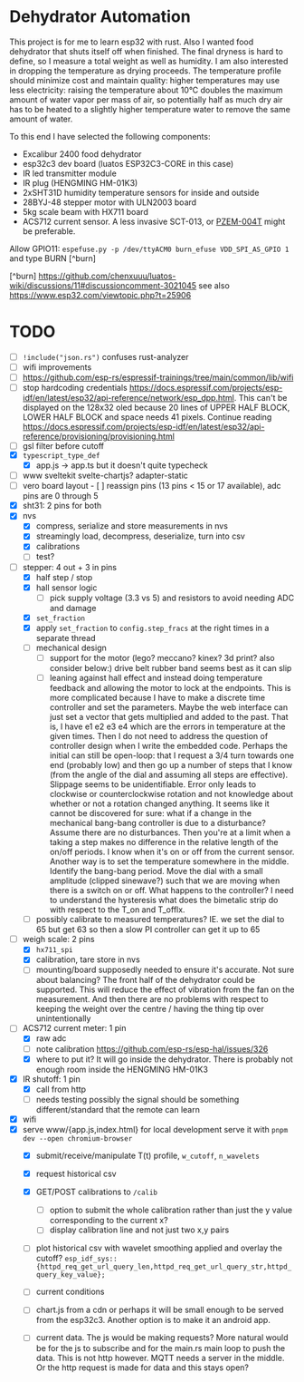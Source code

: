 # Dehydrator Automation

This project is for me to learn esp32 with rust. Also I wanted food dehydrator that shuts itself off when finished. The final dryness is hard to define, so I measure a total weight as well as humidity. I am also interested in dropping the temperature as drying proceeds. The temperature profile should minimize cost and maintain quality: higher temperatures may use less electricity: raising the temperature about 10°C doubles the maximum amount of water vapor per mass of air, so potentially half as much dry air has to be heated to a slightly higher temperature water to remove the same amount of water.

To this end I have selected the following components:

  - Excalibur 2400 food dehydrator
  - esp32c3 dev board (luatos ESP32C3-CORE in this case)
  - IR led transmitter module
  - IR plug (HENGMING HM-01K3)
  - 2xSHT31D humidity temperature sensors for inside and outside
  - 28BYJ-48 stepper motor with ULN2003 board
  - 5kg scale beam with HX711 board
  - ACS712 current sensor. A less invasive SCT-013, or [PZEM-004T](https://tasmota.github.io/docs/PZEM-0XX) might be preferable.


Allow GPIO11: `espefuse.py -p /dev/ttyACM0 burn_efuse VDD_SPI_AS_GPIO 1` and type BURN [^burn]

[^burn] https://github.com/chenxuuu/luatos-wiki/discussions/11#discussioncomment-3021045 see also https://www.esp32.com/viewtopic.php?t=25906

# TODO

 - [ ] `!include("json.rs")` confuses rust-analyzer
 - [ ] wifi improvements
  - [ ] <https://github.com/esp-rs/espressif-trainings/tree/main/common/lib/wifi>
  - [ ] stop hardcoding credentials <https://docs.espressif.com/projects/esp-idf/en/latest/esp32/api-reference/network/esp_dpp.html>. This can't be displayed on the 128x32 oled because 20 lines of UPPER HALF BLOCK, LOWER HALF BLOCK and space needs 41 pixels. Continue reading <https://docs.espressif.com/projects/esp-idf/en/latest/esp32/api-reference/provisioning/provisioning.html>
 - [ ] gsl filter before cutoff
 - [x] `typescript_type_def`
   - [x] app.js -> app.ts but it doesn't quite typecheck
 - [ ] www sveltekit svelte-chartjs? adapter-static
 - [ ] vero board layout
         - [ ] reassign pins (13 pins < 15 or 17 available), adc pins are 0 through 5
 - [x] sht31: 2 pins for both
 - [x] nvs
   - [x] compress, serialize and store measurements in nvs
   - [x] streamingly load, decompress, deserialize, turn into csv
   - [x] calibrations
   - [ ] test?
 - [ ] stepper: 4 out + 3 in pins
   - [x] half step / stop
   - [x] hall sensor logic
     - [ ] pick supply voltage (3.3 vs 5) and resistors to avoid needing ADC and damage
   - [x] `set_fraction`
   - [x] apply `set_fraction` to `config.step_fracs` at the right times in a separate thread
   - [ ] mechanical design
     - [ ] support for the motor (lego? meccano? kinex? 3d print? also consider below:) drive belt rubber band seems best as it can slip
     - [ ] leaning against hall effect and instead doing temperature feedback and allowing the motor to lock at the endpoints. This is more complicated because I have to make a discrete time controller and set the parameters. Maybe the web interface can just set a vector that gets multiplied and added to the past. That is, I have e1 e2 e3 e4 which are the errors in temperature at the given times. Then I do not need to address the question of controller design when I write the embedded code. Perhaps the initial can still be open-loop: that I request a 3/4 turn towards one end (probably low) and then go up a number of steps that I know (from the angle of the dial and assuming all steps are effective). Slippage seems to be unidentifiable. Error only leads to clockwise or counterclockwise rotation and not knowledge about whether or not a rotation changed anything. It seems like it cannot be discovered for sure: what if a change in the mechanical bang-bang controller is due to a disturbance? Assume there are no disturbances. Then you're at a limit when a taking a step makes no difference in the relative length of the on/off periods. I know when it's on or off from the current sensor. Another way is to set the temperature somewhere in the middle. Identify the bang-bang period. Move the dial with a small amplitude (clipped sinewave?) such that we are moving when there is a switch on or off. What happens to the controller? I need to understand the hysteresis what does the bimetalic strip do with respect to the T_on and T_offlx.
   - [ ] possibly calibrate to measured temperatures? IE. we set the dial to 65 but get 63 so then a slow PI controller can get it up to 65
 - [ ] weigh scale: 2 pins
   - [x] `hx711_spi`
   - [x] calibration, tare store in nvs
   - [ ] mounting/board supposedly needed to ensure it's accurate. Not sure about balancing? The front half of the dehydrator could be supported. This will reduce the effect of vibration from the fan on the measurement. And then there are no problems with respect to keeping the weight over the centre / having the thing tip over unintentionally
 - [ ] ACS712 current meter: 1 pin
   - [x] raw adc
   - [ ] note calibration https://github.com/esp-rs/esp-hal/issues/326
   - [x] where to put it? It will go inside the dehydrator. There is probably not enough room inside the HENGMING HM-01K3
 - [x] IR shutoff: 1 pin
   - [x] call from http
   - [ ] needs testing possibly the signal should be something different/standard that the remote can learn
 - [x] wifi
 - [x] serve www/{app.js,index.html} for local development serve it with `pnpm dev --open chromium-browser`
   - [x] submit/receive/manipulate T(t) profile, `w_cutoff`, `n_wavelets`
   - [x] request historical csv
   - [x] GET/POST calibrations to `/calib`
        - [ ] option to submit the whole calibration rather than just the y value corresponding to the current x?
        - [ ] display calibration line and not just two x,y pairs
   - [ ] plot historical csv with wavelet smoothing applied and overlay the cutoff? `esp_idf_sys::{httpd_req_get_url_query_len,httpd_req_get_url_query_str,httpd_query_key_value};`

   - [ ] current conditions
   - [ ] chart.js from a cdn or perhaps it will be small enough to be served from the esp32c3. Another option is to make it an android app.
   - [ ] current data. The js would be making requests? More natural would be for the js to subscribe and for the main.rs main loop to push the data. This is not http however. MQTT needs a server in the middle. Or the http request is made for data and this stays open?
